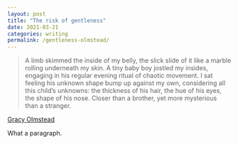 ```yaml
---
layout: post
title: "The risk of gentleness"
date: 2021-03-21
categories: writing
permalink: /gentleness-olmstead/
---
```


> A limb skimmed the inside of my belly, the slick slide of it like a marble rolling underneath my skin. A tiny baby boy jostled my insides, engaging in his regular evening ritual of chaotic movement. I sat feeling his unknown shape bump up against my own, considering all this child’s unknowns: the thickness of his hair, the hue of his eyes, the shape of his nose. Closer than a brother, yet more mysterious than a stranger.

[Gracy Olmstead](https://www.plough.com/en/topics/justice/culture-of-life/the-risk-of-gentleness)

What a paragraph.
